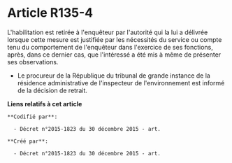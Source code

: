 # Article R135-4

L'habilitation est retirée à l'enquêteur par l'autorité qui la lui a délivrée lorsque cette mesure est justifiée par les
nécessités du service ou compte tenu du comportement de l'enquêteur dans l'exercice de ses fonctions, après, dans ce dernier
cas, que l'intéressé a été mis à même de présenter ses observations.

- Le procureur de la République du tribunal de grande instance de la résidence administrative de l'inspecteur de
l'environnement est informé de la décision de retrait.

**Liens relatifs à cet article**

	**Codifié par**:

	  - Décret n°2015-1823 du 30 décembre 2015 - art.

	**Créé par**:

	  - Décret n°2015-1823 du 30 décembre 2015 - art.
